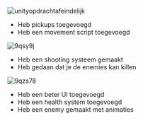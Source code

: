 ![unityopdrachtafeindelijk](https://github.com/user-attachments/assets/77ec9921-1333-4a13-afad-42c2521336c4)

- Heb pickups toegevoegd
- Heb een movement script toegevoegd


![9qsy9j](https://github.com/user-attachments/assets/402e0ccb-84ca-400a-8e1f-532ff6c66ac0)

- Heb een shooting systeem gemaakt
- Heb gedaan dat je de enemies kan killen



![9qzs78](https://github.com/user-attachments/assets/9a45012e-e8ce-4f97-8db9-cdfdc0ba0409)
- Heb een beter UI toegevoegd
- Heb een health system toegevoegd
- Heb een enemy gemaakt met animaties 
